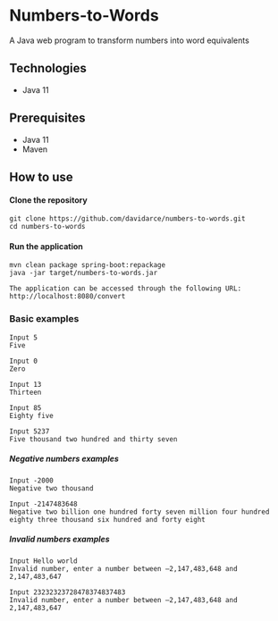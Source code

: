 # Numbers-to-Words
A Java web program to transform numbers into word equivalents

## Technologies
- Java 11

## Prerequisites
- Java 11
- Maven

## How to use

#### Clone the repository
```
git clone https://github.com/davidarce/numbers-to-words.git   
cd numbers-to-words
```

#### Run the application
```
mvn clean package spring-boot:repackage
java -jar target/numbers-to-words.jar

The application can be accessed through the following URL:
http://localhost:8080/convert
```
### Basic examples

```
Input 5
Five
```

```
Input 0
Zero
```

```
Input 13
Thirteen
```

```
Input 85
Eighty five
```

```
Input 5237
Five thousand two hundred and thirty seven
```

##### Negative numbers examples

```
Input -2000
Negative two thousand
```

```
Input -2147483648
Negative two billion one hundred forty seven million four hundred eighty three thousand six hundred and forty eight
```

##### Invalid numbers examples

```
Input Hello world
Invalid number, enter a number between –2,147,483,648 and 2,147,483,647
```

```
Input 23232323728478374837483
Invalid number, enter a number between –2,147,483,648 and 2,147,483,647
```



